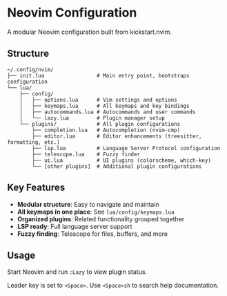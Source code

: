 # Neovim Configuration

A modular Neovim configuration built from kickstart.nvim.

## Structure

```
~/.config/nvim/
├── init.lua                 # Main entry point, bootstraps configuration
└── lua/
    ├── config/
    │   ├── options.lua      # Vim settings and options
    │   ├── keymaps.lua      # All keymaps and key bindings
    │   ├── autocommands.lua # Autocommands and user commands
    │   └── lazy.lua         # Plugin manager setup
    └── plugins/             # All plugin configurations
        ├── completion.lua   # Autocompletion (nvim-cmp)
        ├── editor.lua       # Editor enhancements (treesitter, formatting, etc.)
        ├── lsp.lua          # Language Server Protocol configuration
        ├── telescope.lua    # Fuzzy finder
        ├── ui.lua           # UI plugins (colorscheme, which-key)
        └── [other plugins]  # Additional plugin configurations
```

## Key Features

- **Modular structure**: Easy to navigate and maintain
- **All keymaps in one place**: See `lua/config/keymaps.lua`
- **Organized plugins**: Related functionality grouped together
- **LSP ready**: Full language server support
- **Fuzzy finding**: Telescope for files, buffers, and more

## Usage

Start Neovim and run `:Lazy` to view plugin status.

Leader key is set to `<Space>`. Use `<Space>sh` to search help documentation.
